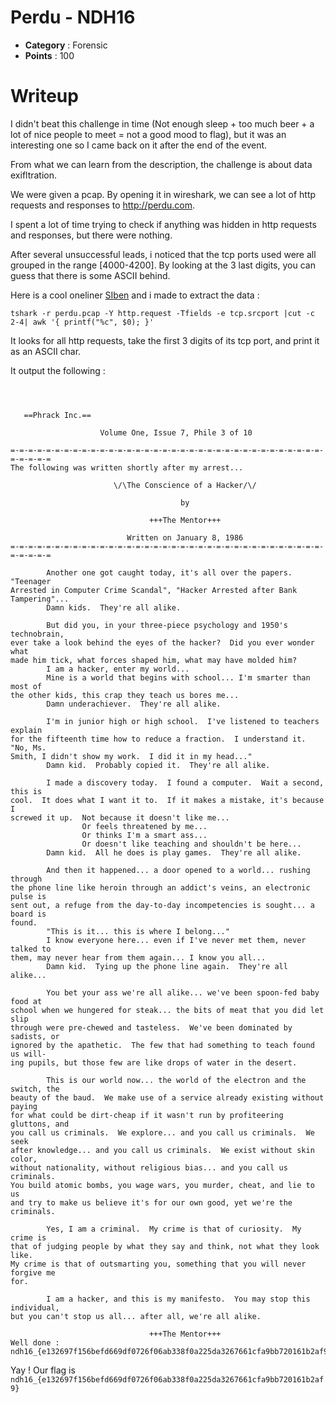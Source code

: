 # Perdu - NDH16


* **Category** : Forensic 
* **Points** : 100

# Writeup

I didn't beat this challenge in time (Not enough sleep + too much beer + a lot of nice people to meet = not a good mood to flag), but it was an interesting one so I came back on it  after the end of the event.

From what we can learn from the description, the challenge is about data exifltration.

We were given a pcap. By opening it in wireshark, we can see a lot of http requests and responses to http://perdu.com.

I spent a lot of time trying to check if anything was hidden in http requests and responses, but there were nothing.

After several unsuccessful leads, i noticed that the tcp ports used were all grouped in the range [4000-4200].
By looking at the 3 last digits, you can guess that there is some ASCII behind.

Here is  a cool oneliner [SIben](https://twitter.com/_SIben_) and i made to extract the data :

`tshark -r perdu.pcap -Y http.request -Tfields -e tcp.srcport |cut -c 2-4| awk '{ printf("%c", $0); }'`

It looks for all http requests, take the first 3 digits of its tcp port, and print it as an ASCII char.

It output the following : 

```
 
                                                                                                            

   ==Phrack Inc.==

                    Volume One, Issue 7, Phile 3 of 10

=-=-=-=-=-=-=-=-=-=-=-=-=-=-=-=-=-=-=-=-=-=-=-=-=-=-=-=-=-=-=-=-=-=-=-=-=-=-=-=
The following was written shortly after my arrest...

                       \/\The Conscience of a Hacker/\/

                                      by

                               +++The Mentor+++

                          Written on January 8, 1986
=-=-=-=-=-=-=-=-=-=-=-=-=-=-=-=-=-=-=-=-=-=-=-=-=-=-=-=-=-=-=-=-=-=-=-=-=-=-=-=

        Another one got caught today, it's all over the papers.  "Teenager
Arrested in Computer Crime Scandal", "Hacker Arrested after Bank Tampering"...
        Damn kids.  They're all alike.

        But did you, in your three-piece psychology and 1950's technobrain,
ever take a look behind the eyes of the hacker?  Did you ever wonder what
made him tick, what forces shaped him, what may have molded him?
        I am a hacker, enter my world...
        Mine is a world that begins with school... I'm smarter than most of
the other kids, this crap they teach us bores me...
        Damn underachiever.  They're all alike.

        I'm in junior high or high school.  I've listened to teachers explain
for the fifteenth time how to reduce a fraction.  I understand it.  "No, Ms.
Smith, I didn't show my work.  I did it in my head..."
        Damn kid.  Probably copied it.  They're all alike.

        I made a discovery today.  I found a computer.  Wait a second, this is
cool.  It does what I want it to.  If it makes a mistake, it's because I
screwed it up.  Not because it doesn't like me...
                Or feels threatened by me...
                Or thinks I'm a smart ass...
                Or doesn't like teaching and shouldn't be here...
        Damn kid.  All he does is play games.  They're all alike.

        And then it happened... a door opened to a world... rushing through
the phone line like heroin through an addict's veins, an electronic pulse is
sent out, a refuge from the day-to-day incompetencies is sought... a board is
found.
        "This is it... this is where I belong..."
        I know everyone here... even if I've never met them, never talked to
them, may never hear from them again... I know you all...
        Damn kid.  Tying up the phone line again.  They're all alike...

        You bet your ass we're all alike... we've been spoon-fed baby food at
school when we hungered for steak... the bits of meat that you did let slip
through were pre-chewed and tasteless.  We've been dominated by sadists, or
ignored by the apathetic.  The few that had something to teach found us will-
ing pupils, but those few are like drops of water in the desert.

        This is our world now... the world of the electron and the switch, the
beauty of the baud.  We make use of a service already existing without paying
for what could be dirt-cheap if it wasn't run by profiteering gluttons, and
you call us criminals.  We explore... and you call us criminals.  We seek
after knowledge... and you call us criminals.  We exist without skin color,
without nationality, without religious bias... and you call us criminals.
You build atomic bombs, you wage wars, you murder, cheat, and lie to us
and try to make us believe it's for our own good, yet we're the criminals.

        Yes, I am a criminal.  My crime is that of curiosity.  My crime is
that of judging people by what they say and think, not what they look like.
My crime is that of outsmarting you, something that you will never forgive me
for.

        I am a hacker, and this is my manifesto.  You may stop this individual,
but you can't stop us all... after all, we're all alike.

                               +++The Mentor+++
Well done : ndh16_{e132697f156befd669df0726f06ab338f0a225da3267661cfa9bb720161b2af9}
```

Yay ! 
Our flag is `ndh16_{e132697f156befd669df0726f06ab338f0a225da3267661cfa9bb720161b2af9}`



